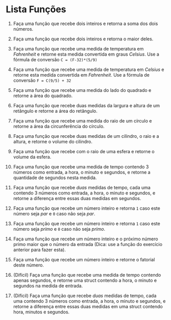 # Lista Funções

1. Faça uma função que recebe dois inteiros e retorna a soma dos dois números.

1. Faça uma função que recebe dois inteiros e retorna o maior deles.

1. Faça uma função que recebe uma medida de temperatura em *Fahrenheit* e retorne esta medida convertida em graus *Celsius*.
Use a fórmula de conversão `C = (F-32)*(5/9)`

1. Faça uma função que recebe uma medida de temperatura em *Celsius* e retorne esta medida convertida em *Fahrenheit*.
Use a fórmula de conversão `F = C(9/5) + 32`

1. Faça uma função que recebe uma medida do lado do quadrado e retorne a área do quadrado.

1. Faça uma função que recebe duas medidas da largura e altura de um retângulo e retorne a área do retângulo.

1. Faça uma função que recebe uma medida do raio de um círculo e retorne a área da circunferência do círculo.

1. Faça uma função que recebe duas medidas de um cilindro, o raio e a altura, e retorne o volume do cilindro.

1. Faça uma função que recebe com o raio de uma esfera e retorne o volume da esfera.

1. Faça uma função que recebe uma medida de tempo contendo 3 números como entrada, a hora, o minuto e segundos, e retorne a quantidade de segundos nesta medida.

1. Faça uma função que recebe *duas* medidas de tempo, cada uma contendo 3 números como entrada, a hora, o minuto e segundos, e retorne a diferença entre essas duas medidas em segundos.

1. Faça uma função que recebe um número inteiro e retorna `1` caso este número seja *par* e `0` caso não seja *par*.

1. Faça uma função que recebe um número inteiro e retorna `1` caso este número seja *primo* e `0` caso não seja *primo*.

1. Faça uma função que recebe um número inteiro e o próximo número primo maior que o número da entrada (Dica: use a função do exercício anterior para fazer esta).

1. Faça uma função que recebe um número inteiro e retorne o fatorial deste número.

1. (Difícil) Faça uma função que recebe uma medida de tempo contendo apenas segundos, e retorne uma struct contendo a hora, o minuto e segundos na medida de entrada.

1. (Difícil) Faça uma função que recebe *duas* medidas de tempo, cada uma contendo 3 números como entrada, a hora, o minuto e segundos, e retorne a diferença entre essas duas medidas em uma struct contendo hora, minutos e segundos.

